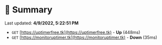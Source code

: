 # 📖 Summary
Last updated: **4/9/2022, 5:22:51 PM**

- `GET` [https://uptimerfree.tk](https://uptimerfree.tk) - **Up** (448ms)
- `GET` [https://monitoruptimer.tk](https://monitoruptimer.tk) - **Down** (35ms)

